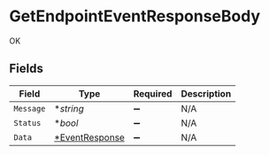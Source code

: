 # GetEndpointEventResponseBody

OK


## Fields

| Field                                | Type                                 | Required                             | Description                          |
| ------------------------------------ | ------------------------------------ | ------------------------------------ | ------------------------------------ |
| `Message`                            | **string*                            | :heavy_minus_sign:                   | N/A                                  |
| `Status`                             | **bool*                              | :heavy_minus_sign:                   | N/A                                  |
| `Data`                               | [*EventResponse](./eventresponse.md) | :heavy_minus_sign:                   | N/A                                  |